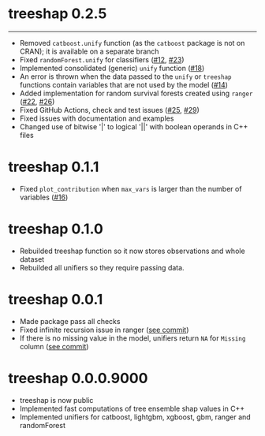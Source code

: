 # treeshap 0.2.5
----------------------------------------------------------------
* Removed `catboost.unify` function (as the `catboost` package is not on CRAN); it is available on a separate branch
* Fixed `randomForest.unify` for classifiers ([#12](https://github.com/ModelOriented/treeshap/issues/12), [#23](https://github.com/ModelOriented/treeshap/issues/23))
* Implemented consolidated (generic) `unify` function ([#18](https://github.com/ModelOriented/treeshap/issues/18))
* An error is thrown when the data passed to the `unify` or `treeshap` functions contain variables that are not used by the model ([#14](https://github.com/ModelOriented/treeshap/issues/14))
* Added implementation for random survival forests created using `ranger` ([#22](https://github.com/ModelOriented/treeshap/pull/22), [#26](https://github.com/ModelOriented/treeshap/pull/26))
* Fixed GitHub Actions, check and test issues ([#25](https://github.com/ModelOriented/treeshap/pull/25), [#29](https://github.com/ModelOriented/treeshap/pull/29)) 
* Fixed issues with documentation and examples
* Changed use of bitwise '|' to logical '||' with boolean operands in C++ files

# treeshap 0.1.1
* Fixed `plot_contribution` when `max_vars` is larger than the number of variables ([#16](https://github.com/ModelOriented/treeshap/issues/16))

# treeshap 0.1.0
* Rebuilded treeshap function so it now stores observations and whole dataset
* Rebuilded all unifiers so they require passing data.

# treeshap 0.0.1
* Made package pass all checks
* Fixed infinite recursion issue in ranger  ([see commit](https://github.com/ModelOriented/treeshap/commit/eff70d8095932128151fb4c015fd61b89635aa9e))
* If there is no missing value in the model, unifiers return `NA` for `Missing` column ([see commit](https://github.com/ModelOriented/treeshap/commit/eff70d8095932128151fb4c015fd61b89635aa9e))

# treeshap 0.0.0.9000
* treeshap is now public
* Implemented fast computations of tree ensemble shap values in C++
* Implemented unifiers for catboost, lightgbm, xgboost, gbm, ranger and randomForest





